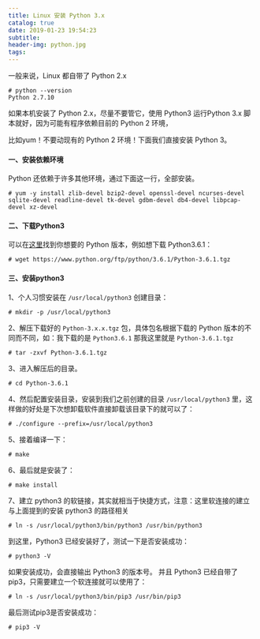 ```yaml
---
title: Linux 安装 Python 3.x
catalog: true
date: 2019-01-23 19:54:23
subtitle:
header-img: python.jpg
tags:
---
```

一般来说，Linux 都自带了 Python 2.x
```
# python --version
Python 2.7.10
```

如果本机安装了 Python 2.x，尽量不要管它，使用 Python3 运行Python 3.x 脚本就好，因为可能有程序依赖目前的 Python 2 环境，

比如yum！不要动现有的 Python 2 环境！下面我们直接安装 Python 3。

#### 一、安装依赖环境
Python 还依赖于许多其他环境，通过下面这一行，全部安装。
```
# yum -y install zlib-devel bzip2-devel openssl-devel ncurses-devel sqlite-devel readline-devel tk-devel gdbm-devel db4-devel libpcap-devel xz-devel
```
#### 二、下载Python3
可以在[这里](https://www.python.org/ftp/python/)找到你想要的 Python 版本，例如想下载 Python3.6.1：
```
# wget https://www.python.org/ftp/python/3.6.1/Python-3.6.1.tgz
```

#### 三、安装python3
1、个人习惯安装在 `/usr/local/python3` 创建目录：
```
# mkdir -p /usr/local/python3
```
2、解压下载好的 `Python-3.x.x.tgz` 包，具体包名根据下载的 Python 版本的不同⽽不同，如：我下载的是 `Python3.6.1` 那我这里就是 `Python-3.6.1.tgz`
```
# tar -zxvf Python-3.6.1.tgz
```
3、进入解压后的目录。
```
# cd Python-3.6.1
```
4、然后配置安装目录，安装到我们之前创建的目录 `/usr/local/python3` 里，这样做的好处是下次想卸载软件直接卸载该目录下的就可以了：
```
# ./configure --prefix=/usr/local/python3
```
5、接着编译一下：
```
# make
```
6、最后就是安装了：
```
# make install
```
7、建立 python3 的软链接，其实就相当于快捷方式，注意：这里软连接的建立与上面提到的安装 python3 的路径相关
```
# ln -s /usr/local/python3/bin/python3 /usr/bin/python3
```
到这里，Python3 已经安装好了，测试一下是否安装成功：
```
# python3 -V
```
如果安装成功，会直接输出 Python3 的版本号。
并且 Python3 已经自带了 pip3，只需要建立一个软连接就可以使用了：
```
# ln -s /usr/local/python3/bin/pip3 /usr/bin/pip3
```
最后测试pip3是否安装成功：
```
# pip3 -V
```